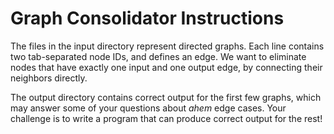 # Graph Consolidator Instructions

The files in the input directory represent directed graphs. Each line
contains two tab-separated node IDs, and defines an edge. We want to
eliminate nodes that have exactly one input and one output edge, by connecting
their neighbors directly.

The output directory contains correct output for the first few graphs, which
may answer some of your questions about _ahem_ edge cases. Your challenge is
to write a program that can produce correct output for the rest!
